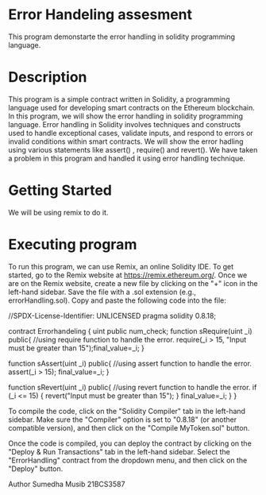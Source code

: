 # Error Handeling assesment
This program demonstarte the error handling in solidity programming language.

# Description
This program is a simple contract written in Solidity, a programming language used for developing smart contracts on the Ethereum blockchain. In this program, we will show the error handling in solidity programming language. Error handling in Solidity involves techniques and constructs used to handle exceptional cases, validate inputs, and respond to errors or invalid conditions within smart contracts. We will show the error hadling using various statements like assert() , require() and revert(). We have taken a problem in this program and handled it using error handling technique.

# Getting Started
We will be using remix to do it.

# Executing program
To run this program, we can use Remix, an online Solidity IDE. To get started, go to the Remix website at https://remix.ethereum.org/. Once we are on the Remix website, create a new file by clicking on the "+" icon in the left-hand sidebar. Save the file with a .sol extension (e.g., errorHandling.sol). Copy and paste the following code into the file:

//SPDX-License-Identifier: UNLICENSED pragma solidity 0.8.18;

contract Errorhandeling { uint public num_check; function sRequire(uint _i) public{ //using require function to handle the error. require(_i > 15, "Input must be greater than 15");final_value=_i; }

function sAssert(uint _i) public{ //using assert function to handle the error. assert(_i > 15); final_value=_i; }

function sRevert(uint _i) public{ //using revert function to handle the error. if (_i <= 15) { revert("Input must be greater than 15"); } final_value=_i; } }

To compile the code, click on the "Solidity Compiler" tab in the left-hand sidebar. Make sure the "Compiler" option is set to "0.8.18" (or another compatible version), and then click on the "Compile MyToken.sol" button.

Once the code is compiled, you can deploy the contract by clicking on the "Deploy & Run Transactions" tab in the left-hand sidebar. Select the "ErrorHandling" contract from the dropdown menu, and then click on the "Deploy" button.

Author Sumedha Musib 21BCS3587
